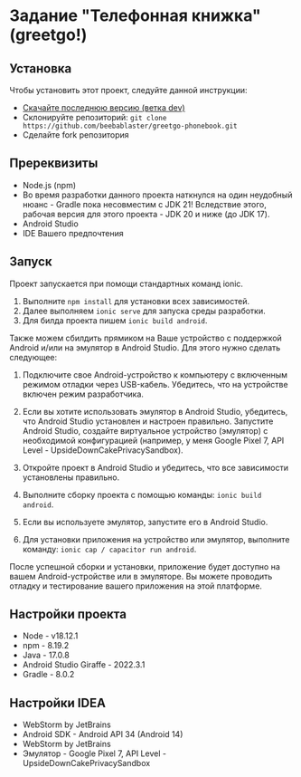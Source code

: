 # Задание "Телефонная книжка"  (greetgo!)

## Установка

Чтобы установить этот проект, следуйте данной инструкции:
* [Скачайте последнюю версию (ветка dev)](https://github.com/beebablaster/greetgo-phonebook/archive/refs/heads/dev.zip)
* Склонируйте репозиторий: `git clone https://github.com/beebablaster/greetgo-phonebook.git`
* Сделайте fork репозитория

## Пререквизиты
* Node.js (npm)
* Во время разработки данного проекта наткнулся на один неудобный нюанс - Gradle пока несовместим с JDK 21!
Вследствие этого, рабочая версия для этого проекта - JDK 20 и ниже (до JDK 17).
* Android Studio
* IDE Вашего предпочтения

## Запуск
Проект запускается при помощи стандартных команд ionic.

1. Выполните `npm install` для установки всех зависимостей.
2. Далее выполняем `ionic serve` для запуска среды разработки.
3. Для билда проекта пишем `ionic build android`.

Также можем сбилдить прямиком на Ваше устройство с поддержкой Android и/или на эмулятор в Android Studio.
Для этого нужно сделать следующее:

1. Подключите свое Android-устройство к компьютеру с включенным режимом отладки через USB-кабель. Убедитесь, что на устройстве включен режим разработчика.

2. Если вы хотите использовать эмулятор в Android Studio, убедитесь, что Android Studio установлен и настроен правильно. Запустите Android Studio, создайте виртуальное устройство (эмулятор) с необходимой конфигурацией (например, у меня Google Pixel 7, API Level - UpsideDownCakePrivacySandbox).

3. Откройте проект в Android Studio и убедитесь, что все зависимости установлены правильно.

4. Выполните сборку проекта с помощью команды: `ionic build android`.

5. Если вы используете эмулятор, запустите его в Android Studio.

6. Для установки приложения на устройство или эмулятор, выполните команду: `ionic cap / capacitor run android`.

После успешной сборки и установки, приложение будет доступно на вашем Android-устройстве или в эмуляторе. Вы можете проводить отладку и тестирование вашего приложения на этой платформе.

## Настройки проекта
* Node -  v18.12.1
* npm - 8.19.2
* Java - 17.0.8
* Android Studio Giraffe - 2022.3.1
* Gradle - 8.0.2

## Настройки IDEA
* WebStorm by JetBrains
* Android SDK - Android API 34 (Android 14)
* WebStorm by JetBrains
* Эмулятор - Google Pixel 7, API Level - UpsideDownCakePrivacySandbox
